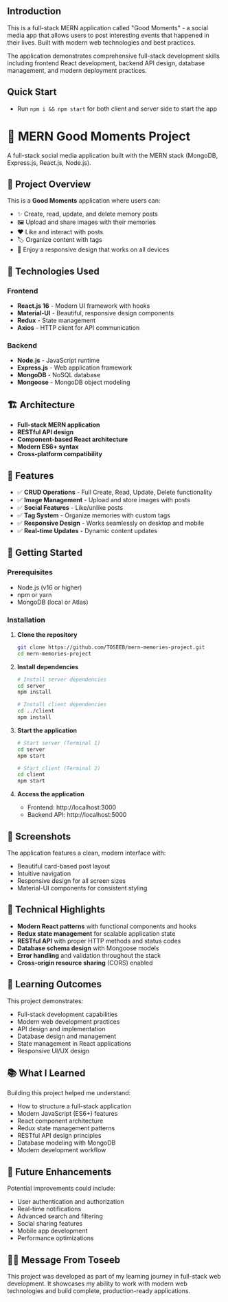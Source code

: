 ## Introduction
This is a full-stack MERN application called "Good Moments" - a social media app that allows users to post interesting events that happened in their lives. Built with modern web technologies and best practices.

The application demonstrates comprehensive full-stack development skills including frontend React development, backend API design, database management, and modern deployment practices.

## Quick Start
- Run `npm i && npm start` for both client and server side to start the app

# 🎯 MERN Good Moments Project

A full-stack social media application built with the MERN stack (MongoDB, Express.js, React.js, Node.js).

## 🌟 Project Overview

This is a **Good Moments** application where users can:
- ✨ Create, read, update, and delete memory posts
- 🖼️ Upload and share images with their memories
- ❤️ Like and interact with posts
- 🏷️ Organize content with tags
- 📱 Enjoy a responsive design that works on all devices 

## 🚀 Technologies Used

### Frontend
- **React.js 16** - Modern UI framework with hooks
- **Material-UI** - Beautiful, responsive design components
- **Redux** - State management
- **Axios** - HTTP client for API communication

### Backend
- **Node.js** - JavaScript runtime 
- **Express.js** - Web application framework
- **MongoDB** - NoSQL database
- **Mongoose** - MongoDB object modeling

## 🏗️ Architecture

- **Full-stack MERN application**
- **RESTful API design**
- **Component-based React architecture**
- **Modern ES6+ syntax**
- **Cross-platform compatibility**

## 🎯 Features

- ✅ **CRUD Operations** - Full Create, Read, Update, Delete functionality
- ✅ **Image Management** - Upload and store images with posts
- ✅ **Social Features** - Like/unlike posts
- ✅ **Tag System** - Organize memories with custom tags
- ✅ **Responsive Design** - Works seamlessly on desktop and mobile
- ✅ **Real-time Updates** - Dynamic content updates

## 🚀 Getting Started

### Prerequisites
- Node.js (v16 or higher)
- npm or yarn
- MongoDB (local or Atlas)

### Installation

1. **Clone the repository**
   ```bash
   git clone https://github.com/TOSEEB/mern-memories-project.git
   cd mern-memories-project
   ```

2. **Install dependencies**
   ```bash
   # Install server dependencies
   cd server
   npm install
   
   # Install client dependencies
   cd ../client
   npm install
   ```

3. **Start the application**
   ```bash
   # Start server (Terminal 1)
   cd server
   npm start
   
   # Start client (Terminal 2)
   cd client
   npm start
   ```

4. **Access the application**
   - Frontend: http://localhost:3000
   - Backend API: http://localhost:5000

## 📱 Screenshots

The application features a clean, modern interface with:
- Beautiful card-based post layout
- Intuitive navigation
- Responsive design for all screen sizes
- Material-UI components for consistent styling

## 🔧 Technical Highlights

- **Modern React patterns** with functional components and hooks
- **Redux state management** for scalable application state
- **RESTful API** with proper HTTP methods and status codes
- **Database schema design** with Mongoose models
- **Error handling** and validation throughout the stack
- **Cross-origin resource sharing** (CORS) enabled

## 🌟 Learning Outcomes

This project demonstrates:
- Full-stack development capabilities
- Modern web development practices
- API design and implementation
- Database design and management
- State management in React applications
- Responsive UI/UX design

## 📚 What I Learned

Building this project helped me understand:
- How to structure a full-stack application
- Modern JavaScript (ES6+) features
- React component architecture
- Redux state management patterns
- RESTful API design principles
- Database modeling with MongoDB
- Modern development workflow

## 🎉 Future Enhancements

Potential improvements could include:
- User authentication and authorization
- Real-time notifications
- Advanced search and filtering
- Social sharing features
- Mobile app development
- Performance optimizations



## 👨‍💻 Message From Toseeb 

This project was developed as part of my learning journey in full-stack web development. It showcases my ability to work with modern web technologies and build complete, production-ready applications.

